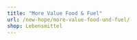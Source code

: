 ```yaml
---
title: "More Value Food & Fuel"
url: /new-hope/more-value-food-und-fuel/
shop: Lebensmittel
---
```

